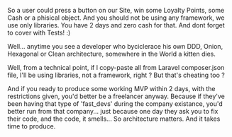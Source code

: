 So a user could press a button on our Site, win some Loyalty Points, some Cash or a phisical object. 
And you should not be using any framework, we use only libraries.
You have 2 days and zero cash for that. And dont forget to cover with Tests! :)

Well... anytime you see a developer who byciclerace his own DDD, Onion, Hexagonal or Clean architecture, somewhere in the World a kitten dies.

Well, from a technical point, if I copy-paste all from Laravel composer.json file, I'll be using libraries, not a framework, right ? But that's cheating too ?

And if you ready to produce some working MVP within 2 days, with the restrictions given, you'd better be a freelancer anyway. Because if they've been having that type of 'fast_devs' during the company existance, you'd better run from that company... just because one day they ask you to fix their code, and the code, it smells...
So architecture matters. And it takes time to produce.

